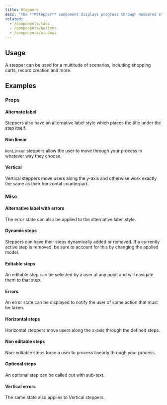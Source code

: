 ```yaml
---
title: Steppers
desc: "The **MStepper** component displays progress through numbered steps."
related:
  - /components/tabs
  - /components/buttons
  - /components/windows
---
```


## Usage

A stepper can be used for a multitude of scenarios, including shopping carts, record creation and more.

<steppers-usage></steppers-usage>

## Examples

### Props

#### Alternate label

Steppers also have an alternative label style which places the title under the step itself.

<example file="" />

#### Non linear

`NonLinear` steppers allow the user to move through your process in whatever way they choose.

<example file="" />

#### Vertical

Vertical steppers move users along the y-axis and otherwise work exactly the same as their horizontal counterpart.

<example file="" />

### Misc

#### Alternative label with errors

The error state can also be applied to the alternative label style.

<example file="" />

#### Dynamic steps

Steppers can have their steps dynamically added or removed. If a currently active step is removed, be sure to account
for this by changing the applied model.

<example file="" />

#### Editable steps

An editable step can be selected by a user at any point and will navigate them to that step.

<example file="" />

#### Errors

An error state can be displayed to notify the user of some action that must be taken.

<example file="" />

#### Horizontal steps

Horizontal steppers move users along the x-axis through the defined steps.

<example file="" />

#### Non editable steps

Non-editable steps force a user to process linearly through your process.

<example file="" />

#### Optional steps

An optional step can be called out with sub-text.

<example file="" />

#### Vertical errors

The same state also applies to Vertical steppers.

<example file="" />